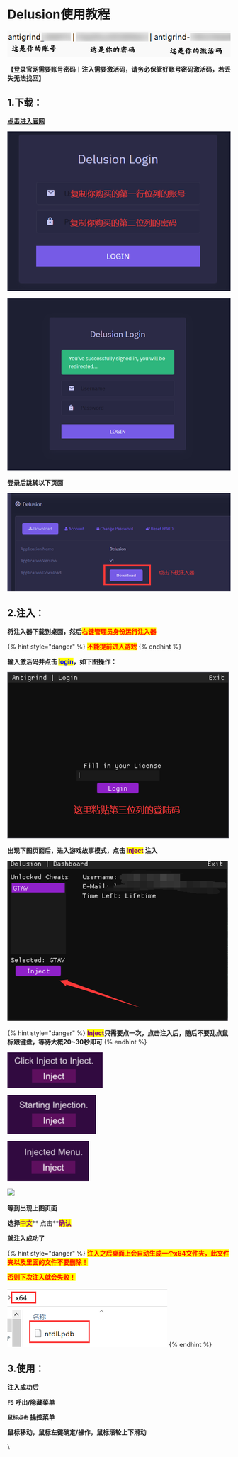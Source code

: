 # Delusion使用教程

![](<../../.gitbook/assets/image (59) (1).png>)

**【登录官网需要账号密码丨注入需要激活码，请务必保管好账号密码激活码，若丢失无法找回】**

## **1.下载：**

[**点击进入官网**](https://client.delusion.gg/login)

![](<../../.gitbook/assets/image (53) (1).png>)

![](<../../.gitbook/assets/image (20) (1).png>)

**登录后跳转以下页面**

![](<../../.gitbook/assets/image (52) (1).png>)

## **2.注入：**

**将注入器下载到桌面，然后**<mark style="color:red;">**右键管理员身份运行注入器**</mark>

{% hint style="danger" %}
<mark style="color:red;">**不能提前进入游戏**</mark>
{% endhint %}

**输入激活码并点击 **<mark style="color:blue;">**login**</mark>**，如下图操作：**

![](<../../.gitbook/assets/image (45) (1).png>)

**出现下图页面后，进入游戏故事模式，点击 **<mark style="color:purple;">**Inject**</mark>** 注入**

![](<../../.gitbook/assets/image (51) (1) (1) (1).png>)

{% hint style="danger" %}
<mark style="color:purple;">**Inject**</mark>**只需要点一次，点击注入后，随后不要乱点鼠标跟键盘，等待大概20\~30秒即可**
{% endhint %}

![](<../../.gitbook/assets/image (42) (1).png>)

![](<../../.gitbook/assets/image (25) (1).png>)

![](<../../.gitbook/assets/image (23) (1).png>)

![](../../.gitbook/assets/802c33f82b550d28f0f26305fef5203b\_spaces%2F7YXEHggLzaiKwZjRSOD4%2Fuploads%2FlbEskP5MKeh1maJuttUM%2Fimage%20\(7\)\_alt=media\&token=a0539d53-7a45-4eb2-9d1f-67b422e71788.png)

**等到出现上图页面**

**选择**<mark style="color:purple;">**中文**</mark>** 点击**<mark style="color:purple;">**确认**</mark>

**就注入成功了**

{% hint style="danger" %}
<mark style="color:red;">**注入之后桌面上会自动生成一个x64文件夹，此文件夹以及里面的文件不要删除！**</mark>

<mark style="color:red;">**否则下次注入就会失败！**</mark>

<mark style="color:red;">****</mark>![](<../../.gitbook/assets/image (18) (1).png>)<mark style="color:red;">****</mark>
{% endhint %}

## **3.使用：**

**注入成功后**

**`F5` 呼出/隐藏菜单**

**`鼠标点击` 操控菜单**

**鼠标移动，鼠标左键确定/操作，鼠标滚轮上下滑动**

\
